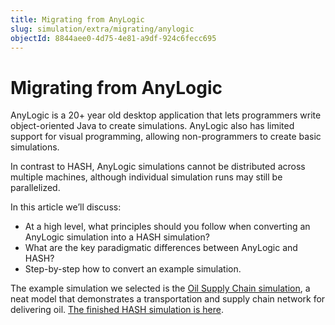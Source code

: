 ```yaml
---
title: Migrating from AnyLogic
slug: simulation/extra/migrating/anylogic
objectId: 8844aee0-4d75-4e81-a9df-924c6fecc695
---
```


# Migrating from AnyLogic

AnyLogic is a 20+ year old desktop application that lets programmers write object-oriented Java to create simulations. AnyLogic also has limited support for visual programming, allowing non-programmers to create basic simulations.

In contrast to HASH, AnyLogic simulations cannot be distributed across multiple machines, although individual simulation runs may still be parallelized.

In this article we’ll discuss:

- At a high level, what principles should you follow when converting an AnyLogic simulation into a HASH simulation?
- What are the key paradigmatic differences between AnyLogic and HASH?
- Step-by-step how to convert an example simulation.

The example simulation we selected is the [Oil Supply Chain simulation](https://drive.google.com/file/d/192MY6ftxnaaeF-5YaM0Ok8BZItIzBrUb/view?usp=sharing), a neat model that demonstrates a transportation and supply chain network for delivering oil. [The finished HASH simulation is here](/@hash/oil-supply-chain).

